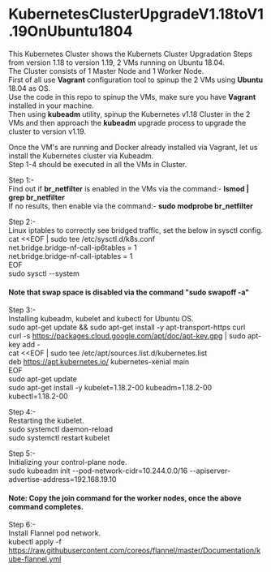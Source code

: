 # KubernetesClusterUpgradeV1.18toV1.19OnUbuntu1804
This Kubernetes Cluster shows the Kubernets Cluster Upgradation Steps from version 1.18 to version 1.19, 2 VMs running on Ubuntu 18.04.  
The Cluster consists of 1 Master Node and 1 Worker Node.  
First of all use <b>Vagrant</b> configuration tool to spinup the 2 VMs using <b>Ubuntu</b> 18.04 as OS.  
Use the code in this repo to spinup the VMs, make sure you have <b>Vagrant</b> installed in your machine.  
Then using <b>kubeadm</b> utility, spinup the Kubernetes v1.18 Cluster in the 2 VMs and then approach the <b>kubeadm</b> upgrade process to upgrade the cluster to version v1.19.

Once the VM's are running and Docker already installed via Vagrant, let us install the Kubernetes cluster via Kubeadm.  
Step 1-4 should be executed in all the VMs in Cluster.

Step 1:-  
Find out if <b>br_netfilter</b> is enabled in the VMs via the command:- <b>lsmod | grep br_netfilter</b>  
If no results, then enable via the command:- <b>sudo modprobe br_netfilter</b>

Step 2:-  
Linux iptables to correctly see bridged traffic, set the below in sysctl config.  
cat <<EOF | sudo tee /etc/sysctl.d/k8s.conf  
net.bridge.bridge-nf-call-ip6tables = 1  
net.bridge.bridge-nf-call-iptables = 1  
EOF  
sudo sysctl --system

#### Note that swap space is disabled via the command "sudo swapoff -a"

Step 3:-  
Installing kubeadm, kubelet and kubectl for Ubuntu OS.  
sudo apt-get update && sudo apt-get install -y apt-transport-https curl  
curl -s https://packages.cloud.google.com/apt/doc/apt-key.gpg | sudo apt-key add -  
cat <<EOF | sudo tee /etc/apt/sources.list.d/kubernetes.list  
deb https://apt.kubernetes.io/ kubernetes-xenial main  
EOF  
sudo apt-get update  
sudo apt-get install -y kubelet=1.18.2-00  kubeadm=1.18.2-00  kubectl=1.18.2-00

Step 4:-  
Restarting the kubelet.  
sudo systemctl daemon-reload  
sudo systemctl restart kubelet

Step 5:-  
Initializing your control-plane node.  
sudo kubeadm init --pod-network-cidr=10.244.0.0/16 --apiserver-advertise-address=192.168.19.10  
#### Note: Copy the join command for the worker nodes, once the above command completes.

Step 6:-  
Install Flannel pod network.  
kubectl apply -f https://raw.githubusercontent.com/coreos/flannel/master/Documentation/kube-flannel.yml

